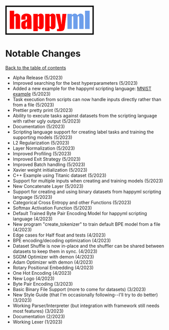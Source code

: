 ![happyml](../happyml.png)

# Notable Changes
[Back to the table of contents](README.md)

* Alpha Release (5/2023)
* Improved searching for the best hyperparameters (5/2023)
* Added a new example for the happyml scripting language: [MNIST example](docs/examples/MNIST.md) (5/2023)
* Task execution from scripts can now handle inputs directly rather than from a file (5/2023)
* Prettier pretty print (5/2023)
* Ability to execute tasks against datasets from the scripting language with rather ugly output (5/2023)
* Documentation (5/2023)
* Scripting language support for creating label tasks and training the supporting models (5/2023)
* L2 Regularization (5/2023)
* Layer Normalization (5/2023)
* Improved Profiling (5/2023)
* Improved Exit Strategy (5/2023)
* Improved Batch handling (5/2023)
* Xavier weight initialization (5/2023)
* C++ Example using Titanic dataset (5/2023)
* Support for multiple inputs when creating and training models (5/2023)
* New Concatenate Layer (5/2023)
* Support for creating and using binary datasets from happyml scripting language (5/2023)
* Categorical Cross Entropy and other Functions (5/2023)
* Softmax Activation Function (5/2023)
* Default Trained Byte Pair Encoding Model for happyml scripting language (4/2023)
* New program "create_tokenizer" to train default BPE model from a file (4/2023)
* Edge cases for Half float and tests (4/2023)
* BPE encoding/decoding optimization (4/2023)
* Dataset Shuffle is now in-place and the shuffler can be shared between datasets to keep them in sync. (4/2023)
* SGDM Optimizer with demon (4/2023)
* Adam Optimizer with demon (4/2023)
* Rotary Positional Embedding (4/2023)
* One Hot Encoding (4/2023)
* New Logo (4/2023)
* Byte Pair Encoding (3/2023)
* Basic Binary File Support (more to come for datasets) (3/2023)
* New Style Guide (that I'm occasionally following--I'll try to do better) (3/2023)
* Working Parser/Interpreter (but integration with framework still needs most features) (3/2023)
* Documentation (2/2023)
* Working Lexer (1/2023)
